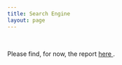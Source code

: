 ```yaml
---
title: Search Engine 
layout: page
---
```

<br>

Please find, for now, the report <a href = "https://github.com/geosarr/search-engine/blob/main/ML_for_NLP_ENSAE_Report.pdf" >here </a>.